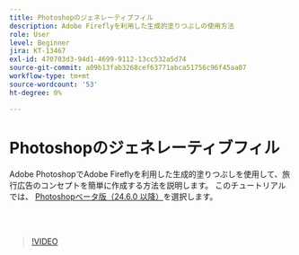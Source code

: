 ```yaml
---
title: Photoshopのジェネレーティブフィル
description: Adobe Fireflyを利用した生成的塗りつぶしの使用方法
role: User
level: Beginner
jira: KT-13467
exl-id: 470703d3-94d1-4699-9112-13cc532a5d74
source-git-commit: a09b13fab3268cef63771abca51756c96f45aa07
workflow-type: tm+mt
source-wordcount: '53'
ht-degree: 0%

---
```


# Photoshopのジェネレーティブフィル

Adobe PhotoshopでAdobe Fireflyを利用した生成的塗りつぶしを使用して、旅行広告のコンセプトを簡単に作成する方法を説明します。 このチュートリアルでは、 [Photoshopベータ版（24.6.0 以降）](https://helpx.adobe.com/x-productkb/global/creative-cloud-beta.html)を選択します。

<br> 

>[!VIDEO](https://video.tv.adobe.com/v/3420537?quality=12&learn=on&hidetitle=true)
